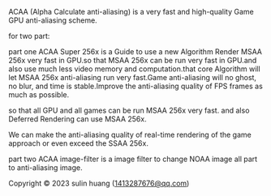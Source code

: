 ACAA (Alpha Calculate anti-aliasing) is a very fast and high-quality Game GPU anti-aliasing scheme.

for two part:

part one ACAA Super 256x is a Guide to use a new Algorithm Render MSAA 256x very fast in GPU.so that MSAA 256x can be run very fast in GPU.and also use much less video memory and computation.that core Algorithm will let MSAA 256x anti-aliasing run very fast.Game anti-aliasing will no ghost, no blur, and time is stable.Improve the anti-aliasing quality of FPS frames as much as possible.

so that all GPU and all games can be run MSAA 256x very fast. and also Deferred Rendering can use MSAA 256x.

We can make the anti-aliasing quality of real-time rendering of the game approach or even exceed the SSAA 256x.

part two ACAA image-filter is a image filter to change NOAA image all part to anti-aliasing image.


Copyright © 2023 sulin huang  (1413287676@qq.com)
